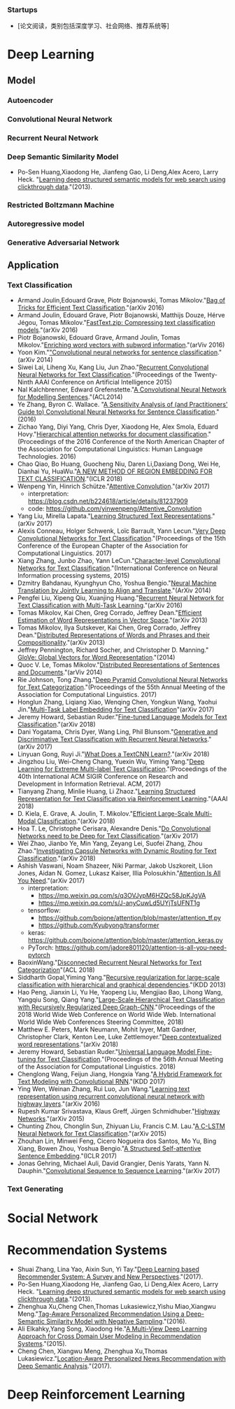 
### Startups
  - [论文阅读，类别包括深度学习、社会网络、推荐系统等]

#  Deep Learning

##  Model
### Autoencoder
### Convolutional Neural Network
### Recurrent Neural Network
### Deep Semantic Similarity Model
- Po-Sen Huang,Xiaodong He, Jianfeng Gao, Li Deng,Alex Acero, Larry Heck. "[Learning deep structured semantic models for web search using clickthrough data](https://www.researchgate.net/publication/262289160_Learning_deep_structured_semantic_models_for_web_search_using_clickthrough_data)."(2013).
### Restricted Boltzmann Machine
### Autoregressive model
### Generative Adversarial Network

##  Application
###  Text Classification
- Armand Joulin,Edouard Grave, Piotr Bojanowski, Tomas Mikolov."[Bag of Tricks for Efficient Text Classification](https://arxiv.org/abs/1607.01759)."(arXiv 2016)
- Armand Joulin, Edouard Grave, Piotr Bojanowski, Matthijs Douze, Hérve Jégou, Tomas Mikolov."[FastText.zip: Compressing text classification models](https://arxiv.org/abs/1612.03651)."(arXiv 2016)
- Piotr Bojanowski, Edouard Grave, Armand Joulin, Tomas Mikolov."[Enriching word vectors with subword information](https://arxiv.org/abs/1607.04606)."(arViv 2016)
- Yoon Kim."["Convolutional neural networks for sentence classification](https://arxiv.org/abs/1408.5882)."(arXiv 2014)
- Siwei Lai, Liheng Xu, Kang Liu, Jun Zhao."[Recurrent Convolutional Neural Networks for Text Classification](http://www.aaai.org/ocs/index.php/AAAI/AAAI15/paper/download/9745/9552)."(Proceedings of the Twenty-Ninth AAAI Conference on Artificial Intelligence 2015)
- Nal Kalchbrenner, Edward Grefenstette."[A Convolutional Neural Network for Modelling Sentences](https://aclweb.org/anthology/P/P14/P14-1062.xhtml)."(ACL2014)
- Ye Zhang, Byron C. Wallace. "[A Sensitivity Analysis of (and Practitioners' Guide to) Convolutional Neural Networks for Sentence Classification](http://cn.arxiv.org/abs/1510.03820)."(2016)
- Zichao Yang, Diyi Yang, Chris Dyer, Xiaodong He, Alex Smola, Eduard Hovy."[Hierarchical attention networks for document classification](https://www.cs.cmu.edu/~diyiy/docs/naacl16.pdf)."(Proceedings of the 2016 Conference of the North American Chapter of the Association for Computational Linguistics: Human Language Technologies. 2016)
- Chao Qiao, Bo Huang, Guocheng Niu, Daren Li,Daxiang Dong, Wei He, Dianhai Yu, HuaWu."[A NEW METHOD OF REGION EMBEDDING FOR TEXT CLASSIFICATION](http://openreview.net/pdf?id=BkSDMA36Z)."(ICLR 2018)
- Wenpeng Yin, Hinrich Schütze."[Attentive Convolution](https://arxiv.org/abs/1710.00519?context=cs)."(arXiv 2017)
	- interpretation: https://blog.csdn.net/b224618/article/details/81237909
	- code: https://github.com/yinwenpeng/Attentive_Convolution
- Yang Liu, Mirella Lapata."[Learning Structured Text Representations](https://arxiv.org/abs/1705.09207)."(arXiv 2017)
- Alexis Conneau, Holger Schwenk, Loïc Barrault, Yann Lecun."[Very Deep Convolutional Networks for Text Classification](http://cn.arxiv.org/abs/1606.01781)."(Proceedings of the 15th Conference of the European Chapter of the Association for Computational Linguistics. 2017)
- Xiang Zhang, Junbo Zhao, Yann LeCun."[Character-level Convolutional Networks for Text Classification](https://www.researchgate.net/publication/281607724_Character-level_Convolutional_Networks_for_Text_Classification)."(International Conference on Neural Information processing systems, 2015)
- Dzmitry Bahdanau, Kyunghyun Cho, Yoshua Bengio."[Neural Machine Translation by Jointly Learning to Align and Translate](http://cn.arxiv.org/abs/1409.0473)."(ArXiv 2014)
- Pengfei Liu, Xipeng Qiu, Xuanjing Huang."[Recurrent Neural Network for Text Classification with Multi-Task Learning](http://cn.arxiv.org/abs/1605.05101)."(arXiv 2016)
- Tomas Mikolov, Kai Chen, Greg Corrado, Jeffrey Dean."[Efficient Estimation of Word Representations in Vector Space](https://arxiv.org/abs/1301.3781)."(arXiv 2013)
- Tomas Mikolov, Ilya Sutskever, Kai Chen, Greg Corrado, Jeffrey Dean."[Distributed Representations of Words and Phrases and their Compositionality](https://arxiv.org/abs/1310.4546)."(arXiv 2013)
- Jeffrey Pennington, Richard Socher, and Christopher D. Manning."[ GloVe: Global Vectors for Word Representation](https://nlp.stanford.edu/pubs/glove.pdf)."(2014)
- Quoc V. Le, Tomas Mikolov."[Distributed Representations of Sentences and Documents](https://arxiv.org/abs/1405.4053)."(arViv 2014)
- Rie Johnson, Tong Zhang."[Deep Pyramid Convolutional Neural Networks for Text Categorization](http://riejohnson.com/paper/dpcnn-acl17.pdf)."(Proceedings of the 55th Annual Meeting of the Association for Computational Linguistics. 2017)
- Honglun Zhang, Liqiang Xiao, Wenqing Chen, Yongkun Wang, Yaohui Jin."[Multi-Task Label Embedding for Text Classification](https://arxiv.org/abs/1710.07210)"(arXiv 2017)
- Jeremy Howard, Sebastian Ruder."[Fine-tuned Language Models for Text Classification](http://cn.arxiv.org/abs/1801.06146v1)."(arXiv 2018)
- Dani Yogatama, Chris Dyer, Wang Ling, Phil Blunsom."[Generative and Discriminative Text Classification with Recurrent Neural Networks](https://arxiv.org/abs/1703.01898)."(arXiv 2017)
- Linyuan Gong, Ruyi Ji."[What Does a TextCNN Learn?](https://arxiv.org/abs/1801.06287)."(arXiv 2018)
- Jingzhou Liu, Wei-Cheng Chang, Yuexin Wu, Yiming Yang."[Deep Learning for Extreme Multi-label Text Classification](http://nyc.lti.cs.cmu.edu/yiming/Publications/jliu-sigir17.pdf)."(Proceedings of the 40th International ACM SIGIR Conference on Research and Development in Information Retrieval. ACM, 2017)
- Tianyang Zhang, Minlie Huang, Li Zhaoz."[Learning Structured Representation for Text Classification via Reinforcement Learning](http://coai.cs.tsinghua.edu.cn/hml/media/files/AAAI2018_ClassifyAndStructure.pdf)."(AAAI 2018)
- D. Kiela, E. Grave, A. Joulin, T. Mikolov."[Efficient Large-Scale Multi-Modal Classification](https://arxiv.org/abs/1802.02892)."(arXiv 2018)
- Hoa T. Le, Christophe Cerisara, Alexandre Denis."[Do Convolutional Networks need to be Deep for Text Classification](https://arxiv.org/abs/1707.04108)."(arXiv 2017)
- Wei Zhao, Jianbo Ye, Min Yang, Zeyang Lei, Suofei Zhang, Zhou Zhao."[Investigating Capsule Networks with Dynamic Routing for Text Classification](https://arxiv.org/abs/1804.00538)."(arXiv 2018)
- Ashish Vaswani, Noam Shazeer, Niki Parmar, Jakob Uszkoreit, Llion Jones, Aidan N. Gomez, Lukasz Kaiser, Illia Polosukhin."[Attention Is All You Need](https://arxiv.org/abs/1706.03762)."(arXiv 2017)
	- interpretation: 
		- https://mp.weixin.qq.com/s/q3OVJypM6HZQc58JpKJgVA
		- https://mp.weixin.qq.com/s/J-anyCuwLd5UYjTsUFNT1g
	- tensorflow: 
		- https://github.com/bojone/attention/blob/master/attention_tf.py
		- https://github.com/Kyubyong/transformer
	- keras: https://github.com/bojone/attention/blob/master/attention_keras.py
	- PyTorch: https://github.com/jadore801120/attention-is-all-you-need-pytorch
- BaoxinWang."[Disconnected Recurrent Neural Networks for Text Categorization](http://aclweb.org/anthology/P18-1215)"(ACL 2018)
- Siddharth Gopal,Yiming Yang."[Recursive regularization for large-scale classification with hierarchical and graphical dependencies](https://dl.acm.org/ft_gateway.cfm?id=2487644&ftid=1388285&dwn=1&CFID=83973037&CFTOKEN=1f9faf5656ed7b0c-A70D30BF-ED05-850F-394E848EFEC48321)."(KDD 2013)
- Hao Peng, Jianxin Li, Yu He, Yaopeng Liu, Mengjiao Bao, Lihong Wang, Yangqiu Song, Qiang Yang."[Large-Scale Hierarchical Text Classification with Recursively Regularized Deep Graph-CNN](https://dblp.org/rec/conf/www/PengLHLBWS018)."(Proceedings of the 2018 World Wide Web Conference on World Wide Web. International World Wide Web Conferences Steering Committee, 2018)
- Matthew E. Peters, Mark Neumann, Mohit Iyyer, Matt Gardner, Christopher Clark, Kenton Lee, Luke Zettlemoyer."[Deep contextualized word representations](https://arxiv.org/abs/1802.05365?context=cs)."(arXiv 2018)
- Jeremy Howard, Sebastian Ruder."[Universal Language Model Fine-tuning for Text Classification](https://arxiv.org/abs/1801.06146v4)."(Proceedings of the 56th Annual Meeting of the Association for Computational Linguistics. 2018)
- Chenglong Wang, Feijun Jiang, Hongxia Yang."[A Hybrid Framework for Text Modeling with Convolutional RNN](https://dl.acm.org/ft_gateway.cfm?id=3098140&ftid=1899120&dwn=1&CFID=83973037&CFTOKEN=1f9faf5656ed7b0c-A70D30BF-ED05-850F-394E848EFEC48321)."(KDD 2017)
- Ying Wen, Weinan Zhang, Rui Luo, Jun Wang."[Learning text representation using recurrent convolutional neural network with highway layers](https://arxiv.org/abs/1606.06905)."(arXiv 2016)
- Rupesh Kumar Srivastava, Klaus Greff, Jürgen Schmidhuber."[Highway Networks](https://arxiv.org/abs/1505.00387)."(arXiv 2015)
- Chunting Zhou, Chonglin Sun, Zhiyuan Liu, Francis C.M. Lau."[A C-LSTM Neural Network for Text Classification](https://arxiv.org/abs/1511.08630)."(arXiv 2015)
- Zhouhan Lin, Minwei Feng, Cicero Nogueira dos Santos, Mo Yu, Bing Xiang, Bowen Zhou, Yoshua Bengio."[A Structured Self-attentive Sentence Embedding](https://arxiv.org/abs/1703.03130)."(ICLR 2017)
- Jonas Gehring, Michael Auli, David Grangier, Denis Yarats, Yann N. Dauphin."[Convolutional Sequence to Sequence Learning](https://arxiv.org/abs/1705.03122)."(arXiv 2017)


###  Text Generating

#  Social Network

#  Recommendation Systems
- Shuai Zhang, Lina Yao, Aixin Sun, Yi Tay."[Deep Learning based Recommender System: A Survey and New Perspectives](http://cn.arxiv.org/abs/1707.07435)."(2017).
- Po-Sen Huang,Xiaodong He, Jianfeng Gao, Li Deng,Alex Acero, Larry Heck. "[Learning deep structured semantic models for web search using clickthrough data](https://www.researchgate.net/publication/262289160_Learning_deep_structured_semantic_models_for_web_search_using_clickthrough_data)."(2013).
- Zhenghua Xu,Cheng Chen,Thomas Lukasiewicz,Yishu Miao,Xiangwu Meng."[Tag-Aware Personalized Recommendation Using a Deep-Semantic Similarity Model with Negative Sampling](https://ora.ox.ac.uk/catalog/uuid:f64f71ec-a0f3-4c0a-a793-f55e0215ddb3/download_file?file_format=pdf&safe_filename=shp0489-xuA.pdf&type_of_work=Conference+item)."(2016).
- Ali Elkahky,Yang Song, Xiaodong He."[A Multi-View Deep Learning Approach for Cross Domain User Modeling in Recommendation Systems](http://sonyis.me/paperpdf/frp1159-songA-www-2015.pdf)."(2015).
- Cheng Chen, Xiangwu Meng, Zhenghua Xu,Thomas Lukasiewicz."[Location-Aware Personalized News Recommendation with Deep Semantic Analysis](https://ora.ox.ac.uk/catalog/uuid:fcb2e3ce-f7de-471f-bae4-408f6c1ec7a3/download_file?file_format=pdf&safe_filename=07823033.pdf&type_of_work=Journal+article)."(2017).


#  Deep Reinforcement Learning

